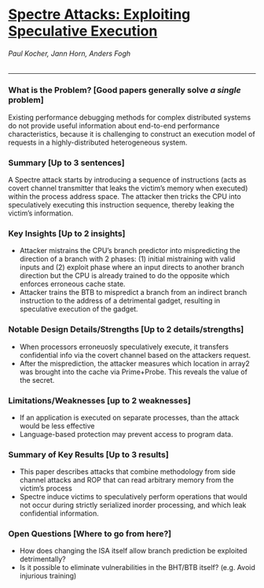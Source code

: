 # [Spectre Attacks: Exploiting Speculative Execution](https://spectreattack.com/spectre.pdf)

###### Paul Kocher, Jann Horn, Anders Fogh

---

### What is the Problem? [Good papers generally solve *a single* problem]

Existing performance debugging methods for complex distributed systems do not provide useful information about end-to-end performance characteristics, because it is challenging to construct an execution model of requests in a highly-distributed heterogeneous system. 

### Summary [Up to 3 sentences]

A Spectre attack starts by introducing a sequence of instructions (acts as covert channel transmitter that leaks the victim’s memory when executed) within the process address space. The attacker then tricks the CPU into speculatively executing this instruction sequence, thereby leaking the victim’s information.

### Key Insights [Up to 2 insights]

- Attacker mistrains the CPU’s branch predictor into mispredicting the direction of a branch with 2 phases: (1) initial mistraining with valid inputs and (2) exploit phase where an input directs to another branch direction but the CPU is already trained to do the opposite which enforces erroneous cache state.
- Attacker trains the BTB to mispredict a branch from an indirect branch instruction to the address of a detrimental gadget, resulting in speculative execution of the gadget.

### Notable Design Details/Strengths [Up to 2 details/strengths]

- When processors erroneuosly speculatively execute, it transfers confidential info via the covert channel based on the attackers request.
- After the misprediction, the attacker measures which location in array2 was brought into the cache via Prime+Probe. This reveals the value of the secret.

### Limitations/Weaknesses [up to 2 weaknesses]

- If an application is executed on separate processes, than the attack would be less effective
- Language-based protection may prevent access to program data.

### Summary of Key Results [Up to 3 results]

- This paper describes attacks that combine methodology from side channel attacks and ROP that can read arbitrary memory from the victim’s process
- Spectre induce victims to speculatively perform operations that would not occur during strictly serialized inorder processing, and which leak confidential information.

### Open Questions [Where to go from here?]

- How does changing the ISA itself allow branch prediction be exploited detrimentally?
- Is it possible to eliminate vulnerabilities in the BHT/BTB itself? (e.g. Avoid injurious training)
